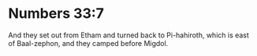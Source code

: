 # Numbers 33:7

And they set out from Etham and turned back to Pi-hahiroth, which is east of Baal-zephon, and they camped before Migdol.
